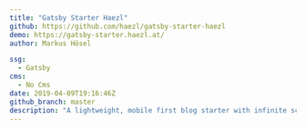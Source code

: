 ```yaml
---
title: "Gatsby Starter Haezl"
github: https://github.com/haezl/gatsby-starter-haezl
demo: https://gatsby-starter.haezl.at/
author: Markus Hösel

ssg:
  - Gatsby
cms:
  - No Cms
date: 2019-04-09T19:16:46Z
github_branch: master
description: "A lightweight, mobile first blog starter with infinite scroll and Material-UI design for Gatsby."
---
```

